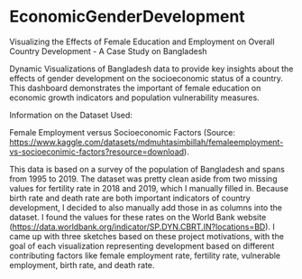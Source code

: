 # EconomicGenderDevelopment
Visualizing the Effects of Female Education and Employment on Overall Country Development - A Case Study on Bangladesh

Dynamic Visualizations of Bangladesh data to provide key insights about the effects of gender development on the socioeconomic status of a country.
This dashboard demonstrates the important of female education on economic growth indicators and population vulnerability measures. 

Information on the Dataset Used:

Female Employment versus Socioeconomic Factors (Source: https://www.kaggle.com/datasets/mdmuhtasimbillah/femaleemployment-vs-socioeconimic-factors?resource=download). 

This data is based on a survey of the population of Bangladesh and spans from 1995 to 2019. The dataset was pretty clean aside from
two missing values for fertility rate in 2018 and 2019, which I manually filled in. Because birth
rate and death rate are both important indicators of country development, I decided to also
manually add those in as columns into the dataset. I found the values for these rates on the World
Bank website (https://data.worldbank.org/indicator/SP.DYN.CBRT.IN?locations=BD). I came
up with three sketches based on these project motivations, with the goal of each visualization
representing development based on different contributing factors like female employment rate,
fertility rate, vulnerable employment, birth rate, and death rate.
